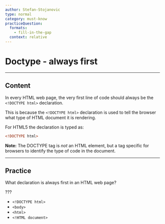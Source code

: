 ```yaml
---
author: Stefan-Stojanovic
type: normal
category: must-know
practiceQuestion:
  formats:
    - fill-in-the-gap
  context: relative
---
```


# Doctype - always first


---

## Content

In every HTML web page, the very first line of code should always be the `<!DOCTYPE html>` declaration.

This is because the `<!DOCTYPE html>` declaration is used to tell the browser what type of HTML document it is rendering.

For HTML5 the declaration is typed as:

```html
<!DOCTYPE html>
```

**Note:** The DOCTYPE tag is *not* an HTML element, but a tag specific for browsers to identify the type of code in the document.


---

## Practice

What declaration is always first in an HTML web page?

???

- `<!DOCTYPE html>`
- `<body>`
- `<html>`
- `<!HTML document>`
